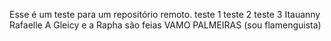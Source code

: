Esse é um teste para um repositório remoto.
teste 1
teste 2
teste 3
Itauanny Rafaelle
A Gleicy e a Rapha são feias
VAMO PALMEIRAS (sou flamenguista)
